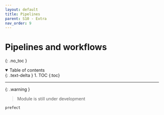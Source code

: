 ```yaml
---
layout: default
title: Pipelines
parent: S10 - Extra
nav_order: 9
---
```


# Pipelines and workflows
{: .no_toc }

<details open markdown="block">
  <summary>
    Table of contents
  </summary>
  {: .text-delta }
1. TOC
{:toc}
</details>

---

{: .warning }
> Module is still under development

`prefect`



